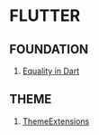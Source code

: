 # FLUTTER

## FOUNDATION
1. [Equality in Dart](https://youtu.be/DCKaFaU4jdk)

## THEME
1. [ThemeExtensions](https://youtu.be/8-szcYzFVao)
